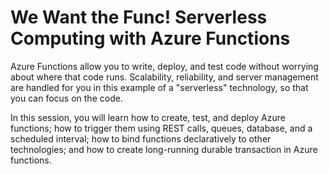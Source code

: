 # We Want the Func! Serverless Computing with Azure Functions

Azure Functions allow you to write, deploy, and test code without worrying about where that code runs. Scalability, reliability, and server management are handled for you in this example of a "serverless" technology, so that you can focus on the code.

In this session, you will learn how to create, test, and deploy Azure functions; how to trigger them using REST calls, queues, database, and a scheduled interval; how to bind functions declaratively to other technologies; and how to create long-running durable transaction in Azure functions.
